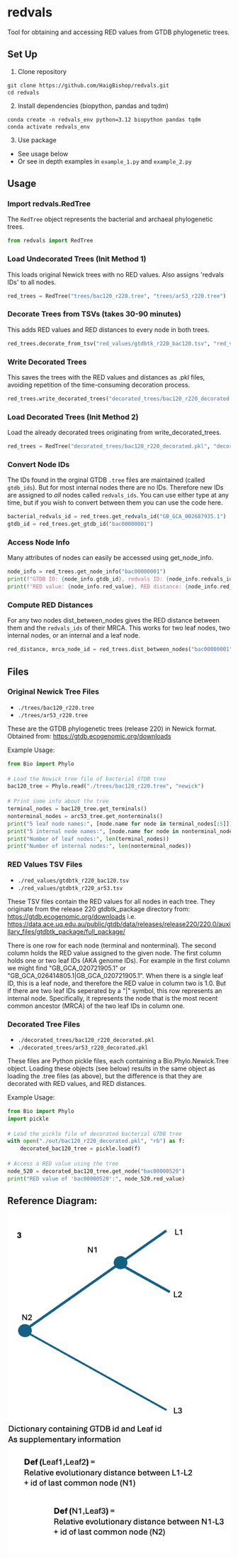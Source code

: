 # redvals
Tool for obtaining and accessing RED values from GTDB phylogenetic trees.


## Set Up
1. Clone repository
```
git clone https://github.com/HaigBishop/redvals.git
cd redvals
```
2. Install dependencies (biopython, pandas and tqdm)
```
conda create -n redvals_env python=3.12 biopython pandas tqdm
conda activate redvals_env
```
3. Use package
 - See usage below
 - Or see in depth examples in `example_1.py` and `example_2.py`


## Usage
### Import redvals.RedTree
The `RedTree` object represents the bacterial and archaeal phylogenetic trees.
```python
from redvals import RedTree
```

### Load Undecorated Trees (Init Method 1)
This loads original Newick trees with no RED values. Also assigns 'redvals IDs' to all nodes.
```python
red_trees = RedTree("trees/bac120_r220.tree", "trees/ar53_r220.tree")
```

### Decorate Trees from TSVs (takes 30-90 minutes)
This adds RED values and RED distances to every node in both trees.
```python
red_trees.decorate_from_tsv("red_values/gtdbtk_r220_bac120.tsv", "red_values/gtdbtk_r220_ar53.tsv")
```

### Write Decorated Trees
This saves the trees with the RED values and distances as .pkl files, avoiding repetition of the time-consuming decoration process.
```python
red_trees.write_decorated_trees("decorated_trees/bac120_r220_decorated.pkl", "decorated_trees/ar53_r220_decorated.pkl")
```

### Load Decorated Trees (Init Method 2)
Load the already decorated trees originating from write_decorated_trees.
```python
red_trees = RedTree("decorated_trees/bac120_r220_decorated.pkl", "decorated_trees/ar53_r220_decorated.pkl")
```

### Convert Node IDs
The IDs found in the orginal GTDB `.tree` files are maintained (called `gtdb_ids`). But for most internal nodes there are no IDs. Therefore new IDs are assigned to *all* nodes called `redvals_ids`. You can use either type at any time, but if you wish to convert between them you can use the code here.
```python
bacterial_redvals_id = red_trees.get_redvals_id("GB_GCA_002687935.1")
gtdb_id = red_trees.get_gtdb_id("bac00000001")
```

### Access Node Info
Many attributes of nodes can easily be accessed using get_node_info.
```python
node_info = red_trees.get_node_info("bac00000001")
print(f"GTDB ID: {node_info.gtdb_id}, redvals ID: {node_info.redvals_id}, Domain: {node_info.domain}")
print(f"RED value: {node_info.red_value}, RED distance: {node_info.red_distance}, Is terminal?: {node_info.is_terminal}")
```

### Compute RED Distances
For any two nodes dist_between_nodes gives the RED distance between them and the `redvals_ids` of their MRCA. This works for two leaf nodes, two internal nodes, or an internal and a leaf node.
```python
red_distance, mrca_node_id = red_trees.dist_between_nodes("bac00000001", "RS_GCF_001186155.3")
```


## Files

### Original Newick Tree Files
 - `./trees/bac120_r220.tree`
 - `./trees/ar53_r220.tree`

These are the GTDB phylogenetic trees (release 220) in Newick format. Obtained from: https://gtdb.ecogenomic.org/downloads

Example Usage:
```python
from Bio import Phylo

# Load the Newick tree file of bacterial GTDB tree
bac120_tree = Phylo.read("./trees/bac120_r220.tree", "newick")

# Print some info about the tree
terminal_nodes = bac120_tree.get_terminals()
nonterminal_nodes = arc53_tree.get_nonterminals()
print("5 leaf node names:", [node.name for node in terminal_nodes[:5]])
print("5 internal node names:", [node.name for node in nonterminal_nodes[:5]])
print("Number of leaf nodes:", len(terminal_nodes))
print("Number of internal nodes:", len(nonterminal_nodes))
```

### RED Values TSV Files
 - `./red_values/gtdbtk_r220_bac120.tsv`
 - `./red_values/gtdbtk_r220_ar53.tsv`

These TSV files contain the RED values for all nodes in each tree. They originate from the release 220 gtdbtk_package directory from: https://gtdb.ecogenomic.org/downloads
i.e. https://data.ace.uq.edu.au/public/gtdb/data/releases/release220/220.0/auxillary_files/gtdbtk_package/full_package/

There is one row for each node (terminal and nonterminal). The second column holds the RED value assigned to the given node. The first column holds one or two leaf IDs (AKA genome IDs). For example in the first column we might find "GB_GCA_020721905.1" or "GB_GCA_026414805.1|GB_GCA_020721905.1". When there is a single leaf ID, this is a leaf node, and therefore the RED value in column two is 1.0. But if there are two leaf IDs seperated by a "|" symbol, this row represents an internal node. Specifically, it represents the node that is the most recent common ancestor (MRCA) of the two leaf IDs in column one.

### Decorated Tree Files
 - `./decorated_trees/bac120_r220_decorated.pkl`
 - `./decorated_trees/ar53_r220_decorated.pkl`

These files are Python pickle files, each containing a Bio.Phylo.Newick.Tree object. Loading these objects (see below) results in the same object as loading the .tree files (as above), but the difference is that they are decorated with RED values, and RED distances.

Example Usage:
```python
from Bio import Phylo
import pickle

# Load the pickle file of decorated bacterial GTDB tree
with open("./out/bac120_r220_decorated.pkl", "rb") as f:
    decorated_bac120_tree = pickle.load(f)

# Access a RED value using the tree
node_520 = decorated_bac120_tree.get_node("bac00000520")
print("RED value of 'bac00000520':", node_520.red_value)
```


## Reference Diagram:
![Phylogenetic tree visualization](res/tree.png)


